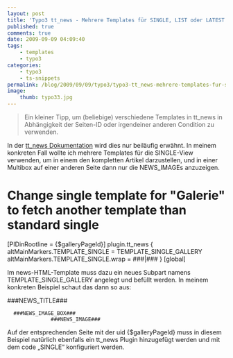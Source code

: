 ```yaml
---
layout: post
title: 'Typo3 tt_news - Mehrere Templates für SINGLE, LIST oder LATEST je nach Seite'
published: true
comments: true
date: 2009-09-09 04:09:40
tags:
    - templates
    - typo3
categories:
    - typo3
    - ts-snippets
permalink: /blog/2009/09/09/typo3/typo3-tt_news-mehrere-templates-fur-single-list-oder-latest-je-nach-seite
image:
    thumb: typo33.jpg
---
```

> Ein kleiner Tipp, um (beliebige) verschiedene Templates in tt_news in Abhängigkeit der Seiten-ID oder irgendeiner anderen Condition zu verwenden.



In der [tt_news Dokumentation][1] wird dies nur beiläufig erwähnt. In meinem konkreten Fall wollte ich mehrere Templates für die SINGLE-View verwenden, um in einem den kompletten Artikel darzustellen, und in einer Multibox auf einer anderen Seite dann nur die NEWS_IMAGEs anzuzeigen.

# Change single template for "Galerie" to fetch another template than standard single
[PIDinRootline = {$galleryPageId}]
plugin.tt_news {
  altMainMarkers.TEMPLATE_SINGLE = TEMPLATE_SINGLE_GALLERY
  altMainMarkers.TEMPLATE_SINGLE.wrap = ###|###
}
[global]





  
Im news-HTML-Template muss dazu ein neues Subpart namens TEMPLATE\_SINGLE\_GALLERY angelegt und befüllt werden. In meinem konkreten Beispiel schaut das dann so aus:







  ###NEWS_TITLE###





  
    
      ###NEWS_IMAGE_BOX###
                  ###NEWS_IMAGE###
              
    
        
  
  




  







Auf der entsprechenden Seite mit der uid {$galleryPageId} muss in diesem Beispiel natürlich ebenfalls ein tt_news Plugin hinzugefügt werden und mit dem code &#8222;SINGLE&#8220; konfiguriert werden.

 [1]: http://typo3.org/documentation/document-library/extension-manuals/tt_news/2.4.0/view/1/4/ "TT_NEWS Dokumantation auf typo3.org besuchen"